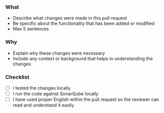 ### What
- Describe what changes were made in this pull request
- Be specific about the functionality that has been added or modified
- Max 5 sentences

### Why
- Explain why these changes were necessary
- Include any context or background that helps in understanding the changes

### Checklist
- [ ] I tested the changes locally
- [ ] I run the code against SonarQube locally
- [ ] I have used proper English within the pull request so the reviewer can read and understand it easily
